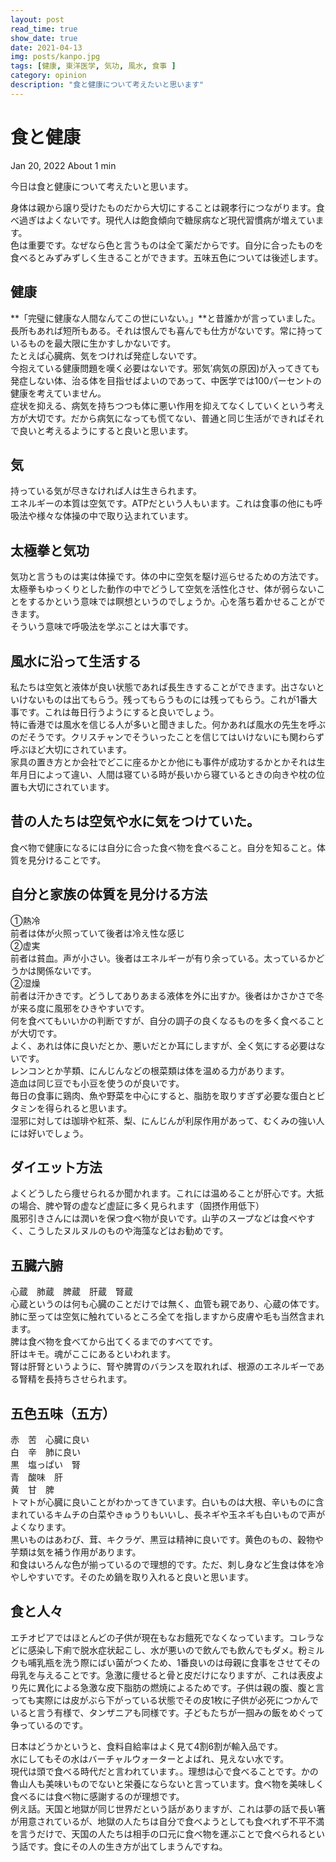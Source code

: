 ```yaml
---
layout: post
read_time: true
show_date: true
date: 2021-04-13
img: posts/kanpo.jpg
tags: [健康, 東洋医学, 気功, 風水, 食事 ]
category: opinion
description: "食と健康について考えたいと思います"
---
```


# 食と健康

 Jan 20, 2022  About 1 min

今日は食と健康について考えたいと思います。

身体は親から譲り受けたものだから大切にすることは親孝行につながります。食べ過ぎはよくないです。現代人は飽食傾向で糖尿病など現代習慣病が増えています。  
色は重要です。なぜなら色と言うものは全て薬だからです。自分に合ったものを食べるとみずみずしく生きることができます。五味五色については後述します。

## 健康

**「完璧に健康な人間なんてこの世にいない。」**と昔誰かが言っていました。長所もあれば短所もある。それは恨んでも喜んでも仕方がないです。常に持っているものを最大限に生かすしかないです。  
たとえば心臓病、気をつければ発症しないです。  
今抱えている健康問題を嘆く必要はないです。邪気’病気の原因)が入ってきても発症しない体、治る体を目指せばよいのであって、中医学では100パーセントの健康を考えていません。  
症状を抑える、病気を持ちつつも体に悪い作用を抑えてなくしていくという考え方が大切です。だから病気になっても慌てない、普通と同じ生活ができればそれで良いと考えるようにすると良いと思います。

## 気

持っている気が尽きなければ人は生きられます。  
エネルギーの本質は空気です。ATPだという人もいます。これは食事の他にも呼吸法や様々な体操の中で取り込まれています。

## 太極拳と気功

気功と言うものは実は体操です。体の中に空気を駆け巡らせるための方法です。太極拳もゆっくりとした動作の中でどうして空気を活性化させ、体が弱らないことをするかという意味では瞑想というのでしょうか。心を落ち着かせることができます。  
そういう意味で呼吸法を学ぶことは大事です。

## 風水に沿って生活する

私たちは空気と液体が良い状態であれば長生きすることができます。出さないといけないものは出てもらう。残ってもらうものには残ってもらう。これが1番大事です。これは毎日行うようにすると良いでしょう。  
特に香港では風水を信じる人が多いと聞きました。何かあれば風水の先生を呼ぶのだそうです。クリスチャンでそういったことを信じてはいけないにも関わらず呼ぶほど大切にされています。  
家具の置き方とか会社でどこに座るかとか他にも事件が成功するかとかそれは生年月日によって違い、人間は寝ている時が長いから寝ているときの向きや枕の位置も大切にされています。

## 昔の人たちは空気や水に気をつけていた。

食べ物で健康になるには自分に合った食べ物を食べること。自分を知ること。体質を見分けることです。

## 自分と家族の体質を見分ける方法

①熱冷  
前者は体が火照っていて後者は冷え性な感じ  
②虚実  
前者は貧血。声が小さい。後者はエネルギーが有り余っている。太っているかどうかは関係ないです。  
②湿燥  
前者は汗かきです。どうしてありあまる液体を外に出すか。後者はかさかさで冬が来る度に風邪をひきやすいです。  
何を食べてもいいかの判断ですが、自分の調子の良くなるものを多く食べることが大切です。  
よく、あれは体に良いだとか、悪いだとか耳にしますが、全く気にする必要はないです。  
レンコンとか芋類、にんじんなどの根菜類は体を温める力があります。  
造血は同じ豆でも小豆を使うのが良いです。  
毎日の食事に鶏肉、魚や野菜を中心にすると、脂肪を取りすぎず必要な蛋白とビタミンを得られると思います。  
湿邪に対しては珈琲や紅茶、梨、にんじんが利尿作用があって、むくみの強い人には好いでしょう。

## ダイエット方法

よくどうしたら痩せられるか聞かれます。これには温めることが肝心です。大抵の場合、脾や腎の虚など虚証に多く見られます（固摂作用低下）  
風邪引きさんには潤いを保つ食べ物が良いです。山芋のスープなどは食べやすく、こうしたヌルヌルのものや海藻などはお勧めです。

## 五臓六腑

心蔵　肺蔵　脾蔵　肝蔵　腎蔵  
心蔵というのは何も心臓のことだけでは無く、血管も親であり、心蔵の体です。  
肺に至っては空気に触れているところ全てを指しますから皮膚や毛も当然含まれます。  
脾は食べ物を食べてから出てくるまでのすべてです。  
肝はキモ。魂がここにあるといわれます。  
腎は肝腎というように、腎や脾胃のバランスを取れれば、根源のエネルギーである腎精を長持ちさせられます。

## 五色五味（五方）

赤　苦　心臓に良い  
白　辛　肺に良い  
黒　塩っぱい　腎  
青　酸味　肝  
黄　甘　脾  
トマトが心臓に良いことがわかってきています。白いものは大根、辛いものに含まれているキムチの白菜やきゅうりもいいし、長ネギや玉ネギも白いもので声がよくなります。  
黒いものはあわび、茸、キクラゲ、黒豆は精神に良いです。黄色のもの、穀物や芋類は気を補う作用があります。  
和食はいろんな色が揃っているので理想的です。ただ、刺し身など生食は体を冷やしやすいです。そのため鍋を取り入れると良いと思います。

## 食と人々

エチオピアではほとんどの子供が現在もなお餓死でなくなっています。コレラなどに感染し下痢で脱水症状起こし、水が悪いので飲んでも飲んでもダメ。粉ミルクも哺乳瓶を洗う際にばい菌がつくため、1番良いのは母親に食事をさせてその母乳を与えることです。急激に痩せると骨と皮だけになりますが、これは表皮より先に異化による急激な皮下脂肪の燃焼によるためです。子供は親の腹、腹と言っても実際には皮がぶら下がっている状態でその皮1枚に子供が必死につかんでいると言う有様で、タンザニアも同様です。子どもたちが一掴みの飯をめぐって争っているのです。

日本はどうかというと、食料自給率はよく見て4割6割が輸入品です。  
水にしてもその水はバーチャルウォーターとよばれ、見えない水です。  
現代は頭で食べる時代だと言われています。。理想は心で食べることです。かの魯山人も美味いものでないと栄養にならないと言っています。食べ物を美味しく食べるには食べ物に感謝するのが理想です。  
例え話。天国と地獄が同じ世界だという話がありますが、これは夢の話で長い箸が用意されているが、地獄の人たちは自分で食べようとしても食べれず不平不満を言うだけで、天国の人たちは相手の口元に食べ物を運ぶことで食べられるという話です。食にその人の生き方が出てしまうんですね。


